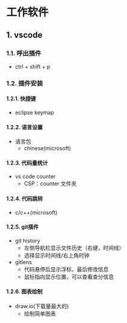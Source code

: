 # 工作软件

## 1. vscode

### 1.1. 呼出插件

- ctrl + shift + p

### 1.2. 插件安装

#### 1.2.1. 快捷键

-  eclipse keymap

#### 1.2.2. 语言设置

- 语言包
  - chinese(microsoft)

#### 1.2.3. 代码量统计

- vs code counter
  - CSP：counter 文件夹

#### 1.2.4. 代码跳转

- c/c++(microsoft)

#### 1.2.5. git插件

- git history
  - 左侧导航栏显示文件历史（右键，时间线）
  - 选择显示时间线/右上角时钟
- gitlens
  - 代码悬停后显示浮标，最后修改信息
  - 鼠标指向显示位置，可以查看查分信息

#### 1.2.6. 图表绘制

- draw.io(下载量最大的)
  - 绘制简单图表

